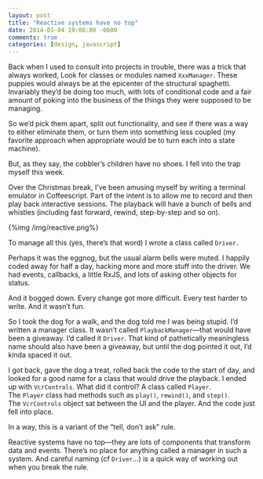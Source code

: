 ```yaml
---
layout: post
title: "Reactive systems have no top"
date: 2014-01-04 19:08:00 -0600
comments: true
categories: [design, javascript]
---
```


Back when I used to consult into projects in trouble, there was a
trick that always worked, Look for classes or modules
named `XxxManager`. These puppies would always be at the epicenter of
the structural spaghetti. Invariably they’d be doing too much, with
lots of conditional code and a fair amount of poking into the business
of the things they were supposed to be managing.

So we’d pick them apart, split out functionality, and see if there was
a way to either eliminate them, or turn them into something less
coupled (my favorite approach when appropriate would be to turn each
into a state machine).

But, as they say, the cobbler’s children have no shoes. I fell into
the trap myself this week.

Over the Christmas break, I’ve been amusing myself by writing a
terminal emulator in Coffeescript. Part of the intent is to allow me
to record and then play back interactive sessions. The playback will
have a bunch of bells and whistles (including fast forward, rewind,
step-by-step and so on).

{%img /img/reactive.png%}

To manage all this (yes, there’s that word) I wrote a class
called `Driver.`

Perhaps it was the eggnog, but the usual alarm bells were muted. I
happily coded away for half a day, hacking more and more stuff into
the driver. We had events, callbacks, a little RxJS, and lots of
asking other objects for status.

And it bogged down. Every change got more difficult. Every test harder
to write. And it wasn’t fun.

So I took the dog for a walk, and the dog told me I was being
stupid. I’d written a manager class. It wasn’t
called `PlaybackManager`—that would have been a giveaway. I’d called
it `Driver`. That kind of pathetically meaningless name should also
have been a giveaway, but until the dog pointed it out, I’d kinda
spaced it out.

I got back, gave the dog a treat, rolled back the code to the start of
day, and looked for a good name for a class that would drive the
playback. I ended up with `VcrControls`. What did it control? A class
called `Player`. The `Player` class had methods such
as `play()`, `rewind()`, and `step()`. The `VcrControls` object sat
between the UI and the player. And the code just fell into place.

In a way, this is a variant of the “tell, don’t ask” rule. 

Reactive systems have no top—they are lots of components that
transform data and events. There’s no place for anything called a
manager in such a system. And careful naming (cf `Driver`…) is a quick
way of working out when you break the rule.

